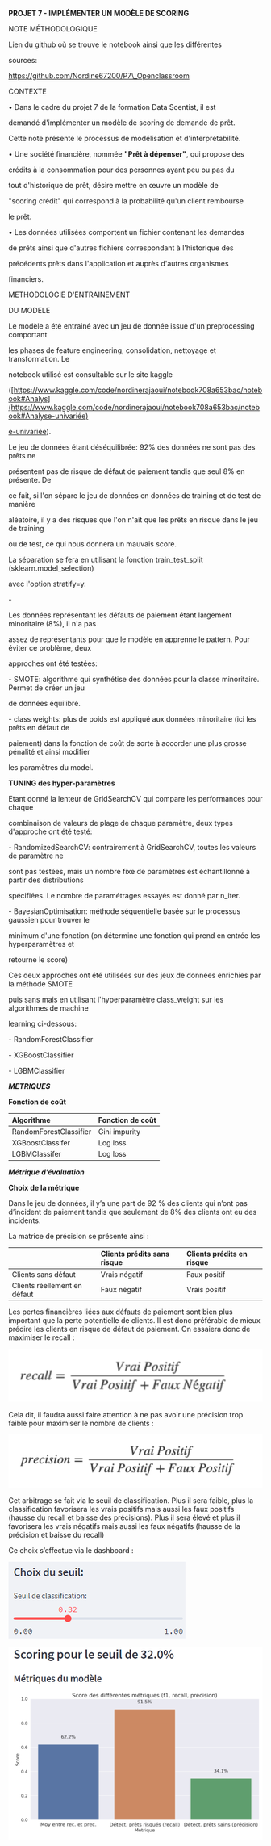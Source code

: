 

**PROJET 7 - IMPLÉMENTER UN MODÈLE DE SCORING**


NOTE MÉTHODOLOGIQUE

Lien du github où se trouve le notebook ainsi que les différentes

sources:

https://github.com/Nordine67200/P7\_Openclassroom

CONTEXTE

• Dans le cadre du projet 7 de la formation Data Scentist, il est

demandé d'implémenter un modèle de scoring de demande de prêt.

Cette note présente le processus de modélisation et d'interprétabilité.

• Une société financière, nommée **"Prêt à dépenser"**, qui propose des

crédits à la consommation pour des personnes ayant peu ou pas du

tout d'historique de prêt, désire mettre en œuvre un modèle de

"scoring crédit" qui correspond à la probabilité qu'un client rembourse

le prêt.

• Les données utilisées comportent un fichier contenant les demandes

de prêts ainsi que d'autres fichiers correspondant à l'historique des

précédents prêts dans l'application et auprès d'autres organismes

financiers.





METHODOLOGIE D'ENTRAINEMENT

DU MODELE

Le modèle a été entrainé avec un jeu de donnée issue d'un preprocessing comportant

les phases de feature engineering, consolidation, nettoyage et transformation. Le

notebook utilisé est consultable sur le site kaggle

([https://www.kaggle.com/code/nordinerajaoui/notebook708a653bac/notebook#Analys](https://www.kaggle.com/code/nordinerajaoui/notebook708a653bac/notebook#Analyse-univariée)

[e-univariée](https://www.kaggle.com/code/nordinerajaoui/notebook708a653bac/notebook#Analyse-univariée)).

Le jeu de données étant déséquilibrée: 92% des données ne sont pas des prêts ne

présentent pas de risque de défaut de paiement tandis que seul 8% en présente. De

ce fait, si l'on sépare le jeu de données en données de training et de test de manière

aléatoire, il y a des risques que l'on n'ait que les prêts en risque dans le jeu de training

ou de test, ce qui nous donnera un mauvais score.

La séparation se fera en utilisant la fonction train\_test\_split (sklearn.model\_selection)

avec l'option stratify=y.

\-

Les données représentant les défauts de paiement étant largement minoritaire (8%), il n'a pas

assez de représentants pour que le modèle en apprenne le pattern. Pour éviter ce problème, deux

approches ont été testées:

\- SMOTE: algorithme qui synthétise des données pour la classe minoritaire. Permet de créer un jeu

de données équilibré.

\- class weights: plus de poids est appliqué aux données minoritaire (ici les prêts en défaut de

paiement) dans la fonction de coût de sorte à accorder une plus grosse pénalité et ainsi modifier

les paramètres du model.


**TUNING des hyper-paramètres**

Etant donné la lenteur de GridSearchCV qui compare les performances pour chaque

combinaison de valeurs de plage de chaque paramètre, deux types d'approche ont été testé:

\- RandomizedSearchCV: contrairement à GridSearchCV, toutes les valeurs de paramètre ne

sont pas testées, mais un nombre fixe de paramètres est échantillonné à partir des distributions

spécifiées. Le nombre de paramétrages essayés est donné par n\_iter.

\- BayesianOptimisation: méthode séquentielle basée sur le processus gaussien pour trouver le

minimum d'une fonction (on détermine une fonction qui prend en entrée les hyperparamètres et

retourne le score)

Ces deux approches ont été utilisées sur des jeux de données enrichies par la méthode SMOTE

puis sans mais en utilisant l'hyperparamètre class\_weight sur les algorithmes de machine

learning ci-dessous:

\- RandomForestClassifier

\- XGBoostClassifier

\- LGBMClassifier


***METRIQUES***

**Fonction de coût**


|**Algorithme**|**Fonction de coût**|
| :- | :- |
|RandomForestClassifier|Gini impurity|
|XGBoostClassifer|Log loss|
|LGBMClassifer|Log loss|

***Métrique d’évaluation***

**Choix de la métrique**

Dans le jeu de données, il y’a une part de 92 % des clients qui n’ont pas d’incident de paiement tandis que seulement de 8% des clients ont eu des incidents.

La matrice de précision se présente ainsi :


||Clients prédits sans risque|Clients prédits en risque|
| :- | :- | :- |
|Clients sans défaut|Vrais négatif|Faux positif|
|Clients réellement en défaut|Faux négatif|Vrais positif|

Les pertes financières liées aux défauts de paiement sont bien plus important que la perte potentielle de clients. Il est donc préférable de mieux prédire les clients en risque de défaut de paiement. On essaiera donc de maximiser le recall :

![](./images/recall_formula.png)

Cela dit, il faudra aussi faire attention à ne pas avoir une précision trop faible pour maximiser le nombre de clients :

![](./images/precision_formula.png)

Cet arbitrage se fait via le seuil de classification. Plus il sera faible, plus la classification favorisera les vrais positifs mais aussi les faux positifs (hausse du recall et baisse des précisions). Plus il sera élevé et plus il favorisera les vrais négatifs mais aussi les faux négatifs (hausse de la précision et baisse du recall)

Ce choix s’effectue via le dashboard :


![](./images/CaptureChoixSeuil.PNG)

![](./images/CaptureScoreBarPlot.PNG)


